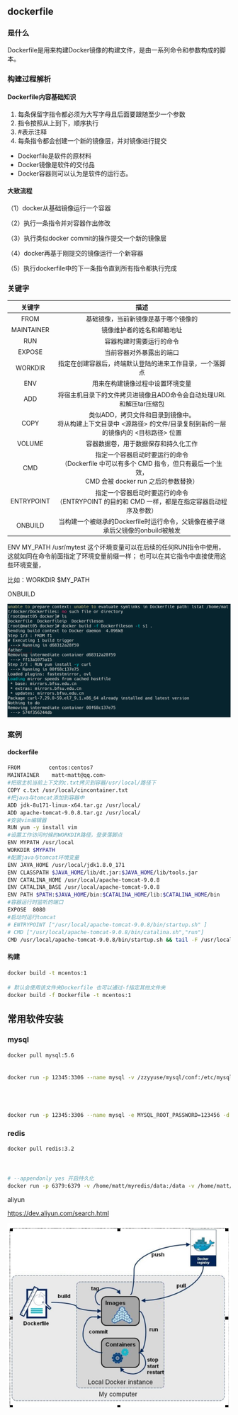 ## dockerfile





### 是什么

Dockerfile是用来构建Docker镜像的构建文件，是由一系列命令和参数构成的脚本。





### 构建过程解析



#### Dockerfile内容基础知识







1. 每条保留字指令都必须为大写字母且后面要跟随至少一个参数
2. 指令按照从上到下，顺序执行
3. #表示注释
4. 每条指令都会创建一个新的镜像层，并对镜像进行提交







*  Dockerfile是软件的原材料
*  Docker镜像是软件的交付品
*  Docker容器则可以认为是软件的运行态。





#### 大致流程





（1）docker从基础镜像运行一个容器

（2）执行一条指令并对容器作出修改

（3）执行类似docker commit的操作提交一个新的镜像层

（4）docker再基于刚提交的镜像运行一个新容器

（5）执行dockerfile中的下一条指令直到所有指令都执行完成



### 关键字



|   关键字   |                             描述                             |
| :--------: | :----------------------------------------------------------: |
|    FROM    |             基础镜像，当前新镜像是基于哪个镜像的             |
| MAINTAINER |                  镜像维护者的姓名和邮箱地址                  |
|    RUN     |                   容器构建时需要运行的命令                   |
|   EXPOSE   |                   当前容器对外暴露出的端口                   |
|  WORKDIR   |   指定在创建容器后，终端默认登陆的进来工作目录，一个落脚点   |
|    ENV     |               用来在构建镜像过程中设置环境变量               |
|    ADD     | 将宿主机目录下的文件拷贝进镜像且ADD命令会自动处理URL和解压tar压缩包 |
|    COPY    | 类似ADD，拷贝文件和目录到镜像中。<br/>将从构建上下文目录中 <源路径> 的文件/目录复制到新的一层的镜像内的 <目标路径> 位置 |
|   VOLUME   |             容器数据卷，用于数据保存和持久化工作             |
|    CMD     | 指定一个容器启动时要运行的命令<br/>（Dockerfile 中可以有多个 CMD 指令，但只有最后一个生效，<br/>CMD 会被 docker run 之后的参数替换） |
| ENTRYPOINT | 指定一个容器启动时要运行的命令<br/>（ENTRYPOINT 的目的和 CMD 一样，都是在指定容器启动程序及参数） |
|  ONBUILD   | 当构建一个被继承的Dockerfile时运行命令，父镜像在被子继承后父镜像的onbuild被触发 |





ENV MY_PATH /usr/mytest
这个环境变量可以在后续的任何RUN指令中使用，这就如同在命令前面指定了环境变量前缀一样；
也可以在其它指令中直接使用这些环境变量，

比如：WORKDIR $MY_PATH







ONBUILD  



![](https://raw.githubusercontent.com/imattdu/img/main/img/2022/03/05/20220305002458.png)







### 案例



#### dockerfile



```sh
FROM         centos:centos7
MAINTAINER    matt<matt@qq.com>
#把宿主机当前上下文的c.txt拷贝到容器/usr/local/路径下
COPY c.txt /usr/local/cincontainer.txt
#把java与tomcat添加到容器中
ADD jdk-8u171-linux-x64.tar.gz /usr/local/
ADD apache-tomcat-9.0.8.tar.gz /usr/local/
#安装vim编辑器
RUN yum -y install vim
#设置工作访问时候的WORKDIR路径，登录落脚点
ENV MYPATH /usr/local
WORKDIR $MYPATH
#配置java与tomcat环境变量
ENV JAVA_HOME /usr/local/jdk1.8.0_171
ENV CLASSPATH $JAVA_HOME/lib/dt.jar:$JAVA_HOME/lib/tools.jar
ENV CATALINA_HOME /usr/local/apache-tomcat-9.0.8
ENV CATALINA_BASE /usr/local/apache-tomcat-9.0.8
ENV PATH $PATH:$JAVA_HOME/bin:$CATALINA_HOME/lib:$CATALINA_HOME/bin
#容器运行时监听的端口
EXPOSE  8080
#启动时运行tomcat
# ENTRYPOINT ["/usr/local/apache-tomcat-9.0.8/bin/startup.sh" ]
# CMD ["/usr/local/apache-tomcat-9.0.8/bin/catalina.sh","run"]
CMD /usr/local/apache-tomcat-9.0.8/bin/startup.sh && tail -F /usr/local/apache-tomcat-9.0.8/bin/logs/catalina.out
```



#### 构建



```sh
docker build -t mcentos:1

# 默认会使用该文件夹Dockerfile 也可以通过-f指定其他文件夹
docker build -f Dockerfile -t mcentos:1
```











## 常用软件安装





### mysql





```sh
docker pull mysql:5.6


docker run -p 12345:3306 --name mysql -v /zzyyuse/mysql/conf:/etc/mysql/conf.d -v /zzyyuse/mysql/logs:/logs -v /zzyyuse/mysql/data:/var/lib/mysql -e MYSQL_ROOT_PASSWORD=123456 -d mysql:5.6




docker run -p 12345:3306 --name mysql -e MYSQL_ROOT_PASSWORD=123456 -d mysql:5.6


```



### redis





```sh
docker pull redis:3.2



# --appendonly yes 开启持久化
docker run -p 6379:6379 -v /home/matt/myredis/data:/data -v /home/matt/myredis/conf/redis.conf:/usr/local/etc/redis/redis.conf  -d redis:3.2 redis-server /usr/local/etc/redis/redis.conf --appendonly yes


```





aliyun



https://dev.aliyun.com/search.html







![](https://raw.githubusercontent.com/imattdu/img/main/img/2022/03/05/20220305010528.png)